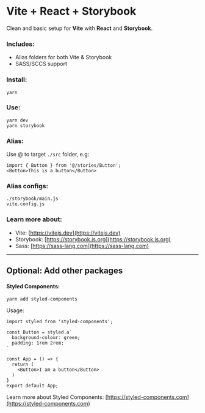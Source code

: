# Vite + React + Storybook
Clean and basic setup for **Vite** with **React** and **Storybook**.   

### Includes:
- Alias folders for both Vite & Storybook
- SASS/SCCS support

### Install:  
`yarn`

### Use:
`yarn dev`  
`yarn storybook`

### Alias:
Use @ to target `./src` folder, e.g:
```
import { Button } from '@/stories/Button';
<Button>This is a button</Button>
```
### Alias configs:
`./storybook/main.js`  
`vite.config.js`

### Learn more about:   
- Vite: [https://vitejs.dev](https://vitejs.dev)
- Storybook: [https://storybook.js.org](https://storybook.js.org)
- Sass: [https://sass-lang.com](https://sass-lang.com)

---

## Optional: Add other packages
#### Styled Components: 
`yarn add styled-components`  

Usage:
```
import styled from 'styled-components';

const Button = styled.a`
  background-colour: green;
  padding: 1rem 2rem;
`

const App = () => {
  return (
    <Button>I am a button</Button>
  )
}
export default App;
```
Learn more about Styled Components: [https://styled-components.com](https://styled-components.com)